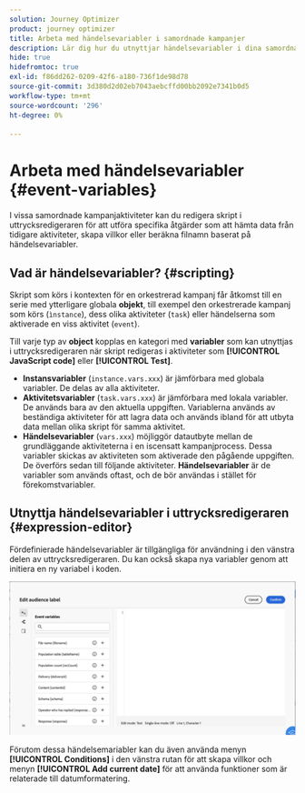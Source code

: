 ```yaml
---
solution: Journey Optimizer
product: journey optimizer
title: Arbeta med händelsevariabler i samordnade kampanjer
description: Lär dig hur du utnyttjar händelsevariabler i dina samordnade kampanjer
hide: true
hidefromtoc: true
exl-id: f86dd262-0209-42f6-a180-736f1de98d78
source-git-commit: 3d380d2d02eb7043aebcffd00bb2092e7341b0d5
workflow-type: tm+mt
source-wordcount: '296'
ht-degree: 0%

---
```


# Arbeta med händelsevariabler {#event-variables}

I vissa samordnade kampanjaktiviteter kan du redigera skript i uttrycksredigeraren för att utföra specifika åtgärder som att hämta data från tidigare aktiviteter, skapa villkor eller beräkna filnamn baserat på händelsevariabler.

## Vad är händelsevariabler? {#scripting}

Skript som körs i kontexten för en orkestrerad kampanj får åtkomst till en serie med ytterligare globala **objekt**, till exempel den orkestrerade kampanj som körs (`ìnstance`), dess olika aktiviteter (`task`) eller händelserna som aktiverade en viss aktivitet (`event`).

Till varje typ av **object** kopplas en kategori med **variabler** som kan utnyttjas i uttrycksredigeraren när skript redigeras i aktiviteter som **[!UICONTROL JavaScript code]** eller **[!UICONTROL Test]**.

* **Instansvariabler** (`instance.vars.xxx`) är jämförbara med globala variabler. De delas av alla aktiviteter.
* **Aktivitetsvariabler** (`task.vars.xxx`) är jämförbara med lokala variabler. De används bara av den aktuella uppgiften. Variablerna används av beständiga aktiviteter för att lagra data och används ibland för att utbyta data mellan olika skript för samma aktivitet.
* **Händelsevariabler** (`vars.xxx`) möjliggör datautbyte mellan de grundläggande aktiviteterna i en iscensatt kampanjprocess. Dessa variabler skickas av aktiviteten som aktiverade den pågående uppgiften. De överförs sedan till följande aktiviteter. **Händelsevariabler** är de variabler som används oftast, och de bör användas i stället för förekomstvariabler.

## Utnyttja händelsevariabler i uttrycksredigeraren {#expression-editor}

Fördefinierade händelsevariabler är tillgängliga för användning i den vänstra delen av uttrycksredigeraren. Du kan också skapa nya variabler genom att initiera en ny variabel i koden.

![](assets/event-variables.png)

Förutom dessa händelsemariabler kan du även använda menyn **[!UICONTROL Conditions]** i den vänstra rutan för att skapa villkor och menyn **[!UICONTROL Add current date]** för att använda funktioner som är relaterade till datumformatering.
